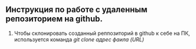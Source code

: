 ## Инструкция по работе с удаленным репозиторием на github.

1. Чтобы склонировать созданный реппозиторий в github к себе на ПК, используется команда *git clone адрес фаила (URL)*

